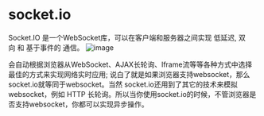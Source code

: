 # socket.io
Socket.IO 是一个WebSocket库，可以在客户端和服务器之间实现 低延迟, 双向 和 基于事件的 通信。
![image](https://user-images.githubusercontent.com/47767116/223059252-6fc3a12c-6192-4338-84b3-3d87e337f650.png)

会自动根据浏览器从WebSocket、AJAX长轮询、Iframe流等等各种方式中选择最佳的方式来实现网络实时应用; 说白了就是如果浏览器支持websocket，那么socket.io就等同于websocket。当然 socket.io还用到了其它的技术来模拟websocket，例如 HTTP 长轮询。所以当你使用socket.io的时候，不管浏览器是否支持websocket，你都可以实现异步操作。
